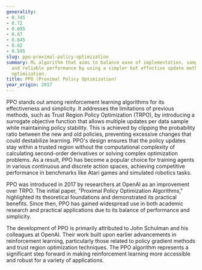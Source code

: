 ```yaml
---
generality:
- 0.745
- 0.72
- 0.695
- 0.67
- 0.645
- 0.62
- 0.595
slug: ppo-proximal-policy-optimization
summary: RL algorithm that aims to balance ease of implementation, sample efficiency,
  and reliable performance by using a simpler but effective update method for policy
  optimization.
title: PPO (Proximal Policy Optimization)
year_origin: 2017
---
```


PPO stands out among reinforcement learning algorithms for its effectiveness and simplicity. It addresses the limitations of previous methods, such as Trust Region Policy Optimization (TRPO), by introducing a surrogate objective function that allows multiple updates per data sample while maintaining policy stability. This is achieved by clipping the probability ratio between the new and old policies, preventing excessive changes that could destabilize learning. PPO's design ensures that the policy updates stay within a trusted region without the computational complexity of calculating second-order derivatives or solving complex optimization problems. As a result, PPO has become a popular choice for training agents in various continuous and discrete action spaces, achieving competitive performance in benchmarks like Atari games and simulated robotics tasks.

PPO was introduced in 2017 by researchers at OpenAI as an improvement over TRPO. The initial paper, "Proximal Policy Optimization Algorithms," highlighted its theoretical foundations and demonstrated its practical benefits. Since then, PPO has gained widespread use in both academic research and practical applications due to its balance of performance and simplicity.

The development of PPO is primarily attributed to John Schulman and his colleagues at OpenAI. Their work built upon earlier advancements in reinforcement learning, particularly those related to policy gradient methods and trust region optimization techniques. The PPO algorithm represents a significant step forward in making reinforcement learning more accessible and robust for a variety of applications.